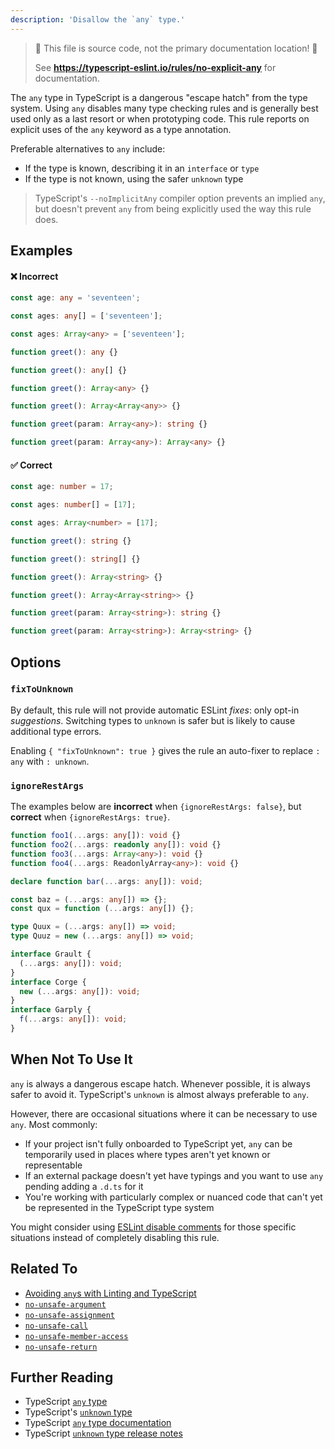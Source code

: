 ```yaml
---
description: 'Disallow the `any` type.'
---
```


> 🛑 This file is source code, not the primary documentation location! 🛑
>
> See **https://typescript-eslint.io/rules/no-explicit-any** for documentation.

The `any` type in TypeScript is a dangerous "escape hatch" from the type system.
Using `any` disables many type checking rules and is generally best used only as a last resort or when prototyping code.
This rule reports on explicit uses of the `any` keyword as a type annotation.

Preferable alternatives to `any` include:

- If the type is known, describing it in an `interface` or `type`
- If the type is not known, using the safer `unknown` type

> TypeScript's `--noImplicitAny` compiler option prevents an implied `any`, but doesn't prevent `any` from being explicitly used the way this rule does.

## Examples

<!--tabs-->

#### ❌ Incorrect

```ts
const age: any = 'seventeen';
```

```ts
const ages: any[] = ['seventeen'];
```

```ts
const ages: Array<any> = ['seventeen'];
```

```ts
function greet(): any {}
```

```ts
function greet(): any[] {}
```

```ts
function greet(): Array<any> {}
```

```ts
function greet(): Array<Array<any>> {}
```

```ts
function greet(param: Array<any>): string {}
```

```ts
function greet(param: Array<any>): Array<any> {}
```

#### ✅ Correct

```ts
const age: number = 17;
```

```ts
const ages: number[] = [17];
```

```ts
const ages: Array<number> = [17];
```

```ts
function greet(): string {}
```

```ts
function greet(): string[] {}
```

```ts
function greet(): Array<string> {}
```

```ts
function greet(): Array<Array<string>> {}
```

```ts
function greet(param: Array<string>): string {}
```

```ts
function greet(param: Array<string>): Array<string> {}
```

<!--/tabs-->

## Options

### `fixToUnknown`

<!-- insert option description -->

By default, this rule will not provide automatic ESLint _fixes_: only opt-in _suggestions_.
Switching types to `unknown` is safer but is likely to cause additional type errors.

Enabling `{ "fixToUnknown": true }` gives the rule an auto-fixer to replace `: any` with `: unknown`.

### `ignoreRestArgs`

<!-- insert option description -->

The examples below are **incorrect** when `{ignoreRestArgs: false}`, but **correct** when `{ignoreRestArgs: true}`.

```ts option='{ "ignoreRestArgs": false }' showPlaygroundButton
function foo1(...args: any[]): void {}
function foo2(...args: readonly any[]): void {}
function foo3(...args: Array<any>): void {}
function foo4(...args: ReadonlyArray<any>): void {}

declare function bar(...args: any[]): void;

const baz = (...args: any[]) => {};
const qux = function (...args: any[]) {};

type Quux = (...args: any[]) => void;
type Quuz = new (...args: any[]) => void;

interface Grault {
  (...args: any[]): void;
}
interface Corge {
  new (...args: any[]): void;
}
interface Garply {
  f(...args: any[]): void;
}
```

## When Not To Use It

`any` is always a dangerous escape hatch.
Whenever possible, it is always safer to avoid it.
TypeScript's `unknown` is almost always preferable to `any`.

However, there are occasional situations where it can be necessary to use `any`.
Most commonly:

- If your project isn't fully onboarded to TypeScript yet, `any` can be temporarily used in places where types aren't yet known or representable
- If an external package doesn't yet have typings and you want to use `any` pending adding a `.d.ts` for it
- You're working with particularly complex or nuanced code that can't yet be represented in the TypeScript type system

You might consider using [ESLint disable comments](https://eslint.org/docs/latest/use/configure/rules#using-configuration-comments-1) for those specific situations instead of completely disabling this rule.

## Related To

- [Avoiding `any`s with Linting and TypeScript](/blog/avoiding-anys)
- [`no-unsafe-argument`](https://github.com/typescript-eslint/typescript-eslint/tree/main/packages/eslint-plugin/docs/rules/no-unsafe-argument.mdx)
- [`no-unsafe-assignment`](https://github.com/typescript-eslint/typescript-eslint/tree/main/packages/eslint-plugin/docs/rules/no-unsafe-assignment.mdx)
- [`no-unsafe-call`](https://github.com/typescript-eslint/typescript-eslint/tree/main/packages/eslint-plugin/docs/rules/no-unsafe-call.mdx)
- [`no-unsafe-member-access`](https://github.com/typescript-eslint/typescript-eslint/tree/main/packages/eslint-plugin/docs/rules/no-unsafe-member-access.mdx)
- [`no-unsafe-return`](https://github.com/typescript-eslint/typescript-eslint/tree/main/packages/eslint-plugin/docs/rules/no-unsafe-return.mdx)

## Further Reading

- TypeScript [`any` type](https://www.typescriptlang.org/docs/handbook/2/everyday-types.html#any)
- TypeScript's [`unknown` type](https://www.typescriptlang.org/docs/handbook/2/functions.html#unknown)
- TypeScript [`any` type documentation](https://www.typescriptlang.org/docs/handbook/2/everyday-types.html#any)
- TypeScript [`unknown` type release notes](https://www.typescriptlang.org/docs/handbook/release-notes/typescript-3-0.html#new-unknown-top-type)
